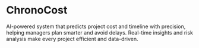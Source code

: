 # ChronoCost
AI-powered system that predicts project cost and timeline with precision, helping managers plan smarter and avoid delays. Real-time insights and risk analysis make every project efficient and data-driven.
